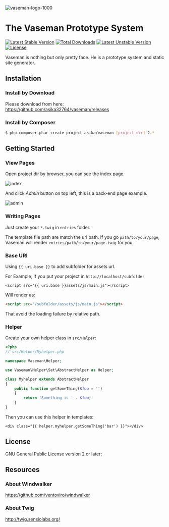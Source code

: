 ![vaseman-logo-1000](https://cloud.githubusercontent.com/assets/1639206/5567964/80ec8382-8f8a-11e4-8ada-500079753d69.png)

# The Vaseman Prototype System

[![Latest Stable Version](https://poser.pugx.org/asika/vaseman/v/stable.svg)](https://packagist.org/packages/asika/vaseman) 
[![Total Downloads](https://poser.pugx.org/asika/vaseman/downloads.svg)](https://packagist.org/packages/asika/vaseman) 
[![Latest Unstable Version](https://poser.pugx.org/asika/vaseman/v/unstable.svg)](https://packagist.org/packages/asika/vaseman) 
[![License](https://poser.pugx.org/asika/vaseman/license.svg)](https://packagist.org/packages/asika/vaseman)

Vaseman is nothing but only pretty face. He is a prototype system and static site generator.

## Installation

### Install by Download

Please download from here:
https://github.com/asika32764/vaseman/releases

### Install by Composer

``` bash
$ php composer.phar create-project asika/vaseman [project-dir] 2.*
```

## Getting Started

### View Pages

Open project dir by browser, you can see the index page.

![index](http://cl.ly/SnuG/p2013-12-05-1.jpg)

And click *Admin* button on top left, this is a back-end page example.

![admin](http://cl.ly/SoKm/p2013-12-05-2.jpg)

### Writing Pages

Just create your `*.twig` in `entries` folder.

The template file path are match the url path. If you go `path/to/your/page`, Vaseman will render `entries/path/to/your/page.twig` for you.

### Base URI

Using `{{ uri.base }}` to add subfolder for assets url.

For Example, If you put your project in `http://localhost/subfolder`

``` twig
<script src="{{ uri.base }}assets/js/main.js"></script>
```

Will render as:

``` html
<script src="/subfolder/assets/js/main.js"></script>
```

That avoid the loading failure by relative path.

### Helper

Create your own helper class in `src/Helper`:

``` php
<?php
// src/Helper/Myhelper.php

namespace Vaseman\Helper;

use Vaseman\Helper\Set\AbstractHelper as Helper;

class Myhelper extends AbstractHelper
{
    public function getSomeThing($foo = '')
    {
        return 'Something is ' . $foo;
    }
}
```

Then you can use this helper in templates:

``` twig
<div class="{{ helper.myhelper.getSomeThing('bar') }}"></div>
```

## License
GNU General Public License version 2 or later;

## Resources

### About Windwalker

https://github.com/ventoviro/windwalker

### About Twig

http://twig.sensiolabs.org/